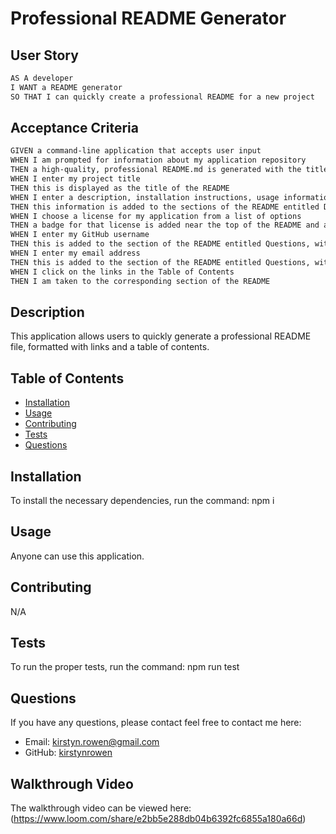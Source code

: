 # Professional README Generator

## User Story

```md
AS A developer
I WANT a README generator
SO THAT I can quickly create a professional README for a new project
```

## Acceptance Criteria

```md
GIVEN a command-line application that accepts user input
WHEN I am prompted for information about my application repository
THEN a high-quality, professional README.md is generated with the title of my project and sections entitled Description, Table of Contents, Installation, Usage, License, Contributing, Tests, and Questions
WHEN I enter my project title
THEN this is displayed as the title of the README
WHEN I enter a description, installation instructions, usage information, contribution guidelines, and test instructions
THEN this information is added to the sections of the README entitled Description, Installation, Usage, Contributing, and Tests
WHEN I choose a license for my application from a list of options
THEN a badge for that license is added near the top of the README and a notice is added to the section of the README entitled License that explains which license the application is covered under
WHEN I enter my GitHub username
THEN this is added to the section of the README entitled Questions, with a link to my GitHub profile
WHEN I enter my email address
THEN this is added to the section of the README entitled Questions, with instructions on how to reach me with additional questions
WHEN I click on the links in the Table of Contents
THEN I am taken to the corresponding section of the README
```

## Description

This application allows users to quickly generate a professional README file, formatted with links and a table of contents.

## Table of Contents

- [Installation](#installation)
- [Usage](#usage)
- [Contributing](#contributing)
- [Tests](#tests)
- [Questions](#questions)

## Installation

To install the necessary dependencies, run the command: npm i

## Usage

Anyone can use this application.

## Contributing

N/A

## Tests

To run the proper tests, run the command: npm run test

## Questions

If you have any questions, please contact feel free to contact me here:

- Email: kirstyn.rowen@gmail.com
- GitHub: [kirstynrowen](https://github.com/kirstynrowen)

## Walkthrough Video

The walkthrough video can be viewed here: (https://www.loom.com/share/e2bb5e288db04b6392fc6855a180a66d)

```

```
